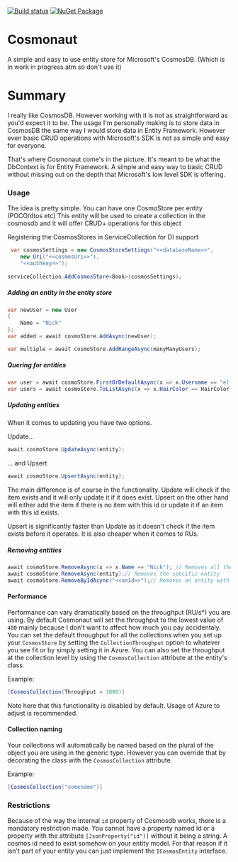 [![Build status](https://ci.appveyor.com/api/projects/status/au32jna62iue4wut?svg=true)](https://ci.appveyor.com/project/Elfocrash/cosmonaut) [![NuGet Package](https://img.shields.io/nuget/v/Cosmonaut.svg)](https://www.nuget.org/packages/Cosmonaut)

# Cosmonaut
A simple and easy to use entity store for Microsoft's CosmosDB. (Which is in work in progress atm so don't use it)

# Summary
I really like CosmosDB. However working with it is not as straightforward as you'd expect it to be. 
The usage I'm personally making is to store data in CosmosDB the same way I would store data in Entity Framework.
However even basic CRUD operations with Microsoft's SDK is not as simple and easy for everyone.

That's where Cosmonaut come's in the picture. It's meant to be what the DbContext is for Entity Framework.
A simple and easy way to basic CRUD without missing out on the depth that Microsoft's low level SDK is offering.

### Usage 
The idea is pretty simple. You can have one CosmoStore per entity (POCO/dtos etc)
This entity will be used to create a collection in the cosmosdb and it will offer CRUD+ operations for this object

Registering the CosmosStores in ServiceCollection for DI support
```csharp
 var cosmosSettings = new CosmosStoreSettings("<<databaseName>>", 
    new Uri("<<cosmosUri>>"), 
    "<<authkey>>");
                
serviceCollection.AddCosmosStore<Book>(cosmosSettings);
```

##### Adding an entity in the entity store
```csharp
var newUser = new User
{
    Name = "Nick"
};
var added = await cosmoStore.AddAsync(newUser);

var multiple = await cosmoStore.AddRangeAsync(manyManyUsers);
```

##### Quering for entities
```csharp
var user = await cosmoStore.FirstOrDefaultAsync(x => x.Username == "elfocrash");
var users = await cosmoStore.ToListAsync(x => x.HairColor == HairColor.Black);
```

##### Updating entities
When it comes to updating you have two options.

Update...
```csharp
await cosmoStore.UpdateAsync(entity);
```

... and Upsert
```csharp
await cosmoStore.UpsertAsync(entity);
```

The main difference is of course in the functionality.
Update will check if the item exists and it will only update it if it does exist.
Upsert on the other hand will either add the item if there is no item with this id or update it if an item with this id exists.

Upsert is significantly faster than Update as it doesn't check if the item exists before it operates. It is also cheaper when it comes to RUs.

##### Removing entities
```csharp
await cosmoStore.RemoveAsync(x => x.Name == "Nick"); // Removes all the entities that match the criteria
await cosmoStore.RemoveAsync(entity);// Removes the specific entity
await cosmoStore.RemoveByIdAsync("<<anId>>");// Removes an entity with the specified ID
```

#### Performance
Performance can vary dramatically based on the throughput (RU/s*) you are using.
By default Cosmonaut will set the throughput to the lowest value of `400` mainly because I don't want to affect how much you pay accidentaly.
You can set the default throughput for all the collections when you set up your `CosmosStore` by setting the `CollectionThroughput` option to whatever you see fit or by simply setting it in Azure.
You can also set the throughput at the collection level by using the `CosmosCollection` attribute at the entity's class.

Example:
```csharp
[CosmosCollection(Throughput = 1000)]
```

Note here that this functionality is disabled by default. Usage of Azure to adjust is recommended.

#### Collection naming
Your collections will automatically be named based on the plural of the object you are using in the generic type.
However you can override that by decorating the class with the `CosmosCollection` attribute.

Example:
```csharp
[CosmosCollection("somename")]
```

### Restrictions
Because of the way the internal `id` property of Cosmosdb works, there is a mandatory restriction made.
You cannot have a property named Id or a property with the attribute `[JsonProperty("id")]` without it being a string.
A cosmos id need to exist somehow on your entity model. For that reason if it isn't part of your entity you can just implement the `ICosmosEntity` interface.
